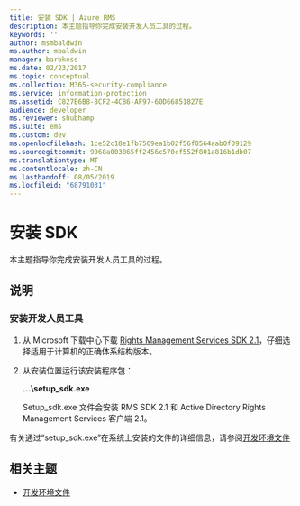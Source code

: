```yaml
---
title: 安装 SDK | Azure RMS
description: 本主题指导你完成安装开发人员工具的过程。
keywords: ''
author: msmbaldwin
ms.author: mbaldwin
manager: barbkess
ms.date: 02/23/2017
ms.topic: conceptual
ms.collection: M365-security-compliance
ms.service: information-protection
ms.assetid: C827E6B8-8CF2-4C86-AF97-60D66851827E
audience: developer
ms.reviewer: shubhamp
ms.suite: ems
ms.custom: dev
ms.openlocfilehash: 1ce52c18e1fb7569ea1b02f56f0564aab0f09129
ms.sourcegitcommit: 9968a003865ff2456c570cf552f801a816b1db07
ms.translationtype: MT
ms.contentlocale: zh-CN
ms.lasthandoff: 08/05/2019
ms.locfileid: "68791031"
---
```

# <a name="install-the-sdk"></a>安装 SDK

本主题指导你完成安装开发人员工具的过程。

## <a name="instructions"></a>说明

### <a name="install-the-developer-tools"></a>安装开发人员工具

1.  从 Microsoft 下载中心下载 [Rights Management Services SDK 2.1](https://www.microsoft.com/download/details.aspx?id=38397)，仔细选择适用于计算机的正确体系结构版本。
2.  从安装位置运行该安装程序包：

    **...\\setup\_sdk.exe**

    Setup\_sdk.exe 文件会安装 RMS SDK 2.1 和 Active Directory Rights Management Services 客户端 2.1。

有关通过“setup\_sdk.exe”在系统上安装的文件的详细信息，请参阅[开发环境文件](sdk-elements.md)

## <a name="related-topics"></a>相关主题

* [开发环境文件](sdk-elements.md)
